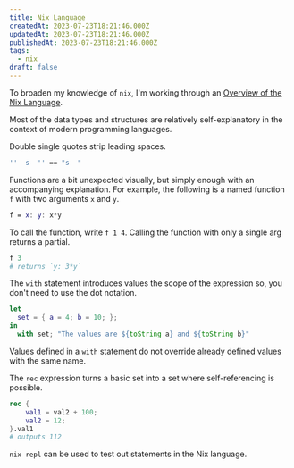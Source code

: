 ```yaml
---
title: Nix Language
createdAt: 2023-07-23T18:21:46.000Z
updatedAt: 2023-07-23T18:21:46.000Z
publishedAt: 2023-07-23T18:21:46.000Z
tags:
  - nix
draft: false
---
```


To broaden my knowledge of `nix`, I'm working through an [Overview of the Nix Language](https://nixos.wiki/wiki/Overview_of_the_Nix_Language).

Most of the data types and structures are relatively self-explanatory in the context of modern programming languages.

Double single quotes strip leading spaces.

```nix
''  s  '' == "s  "
```

Functions are a bit unexpected visually, but simply enough with an accompanying explanation.
For example, the following is a named function `f` with two arguments `x` and `y`.

```nix
f = x: y: x*y
```

To call the function, write `f 1 4`.
Calling the function with only a single arg returns a partial.

```nix
f 3
# returns `y: 3*y`
```

The `with` statement introduces values the scope of the expression so, you don't need to use the dot notation.

```nix
let
  set = { a = 4; b = 10; };
in
  with set; "The values are ${toString a} and ${toString b}"
```

Values defined in a `with` statement do not override already defined values with the same name.

The `rec` expression turns a basic set into a set where self-referencing is possible.

```nix
rec {
    val1 = val2 + 100;
    val2 = 12;
}.val1
# outputs 112
```

`nix repl` can be used to test out statements in the Nix language.
